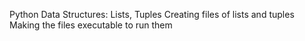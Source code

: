Python 
Data Structures: Lists, Tuples
Creating files of lists and tuples 
Making the files executable to run them 

